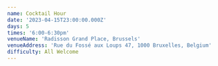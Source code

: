 ```yaml
---
name: Cocktail Hour
date: '2023-04-15T23:00:00.000Z'
days: 5
times: '6:00-6:30pm'
venueName: 'Radisson Grand Place, Brussels'
venueAddress: 'Rue du Fossé aux Loups 47, 1000 Bruxelles, Belgium'
difficulty: All Welcome
---
```


